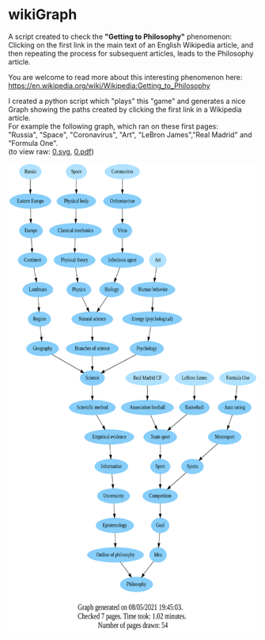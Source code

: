 # wikiGraph
A script created to check the **"Getting to Philosophy"** phenomenon:\
Clicking on the first link in the main text of an English Wikipedia article, and then repeating the process for subsequent articles, leads to the Philosophy article.

You are welcome to read more about this interesting phenomenon here: https://en.wikipedia.org/wiki/Wikipedia:Getting_to_Philosophy

I created a python script which "plays" this "game" and generates a nice Graph showing the paths created by clicking the first link in a Wikipedia article.\
For example the following graph, which ran on these first pages:\
"Russia", "Space", "Coronavirus", "Art", "LeBron James","Real Madrid" and "Formula One".\
(to view raw: [0.svg](https://raw.githubusercontent.com/Tom-stack3/wikiGraph/master/output_examples/0.svg), [0.pdf](https://raw.githubusercontent.com/Tom-stack3/wikiGraph/master/output_examples/0.pdf))

<img src="./output_examples/0.svg" height="950">
